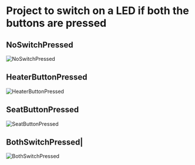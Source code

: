 # Project to switch on a LED if both the buttons are pressed

## NoSwitchPressed

![NoSwitchPressed](https://github.com/Chandru-crypted/EmbeddedTrackActivity/blob/main/Act1/simulation/no_switch_pressed.png)

## HeaterButtonPressed

![HeaterButtonPressed](https://github.com/Chandru-crypted/EmbeddedTrackActivity/blob/main/Act1/simulation/heater_button_pressed.png)

## SeatButtonPressed

![SeatButtonPressed](https://github.com/Chandru-crypted/EmbeddedTrackActivity/blob/main/Act1/simulation/seat_button_pressed.png)

## BothSwitchPressed|

![BothSwitchPressed](https://github.com/Chandru-crypted/EmbeddedTrackActivity/blob/main/Act1/simulation/both_button.png)

